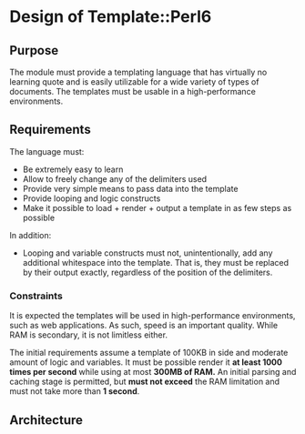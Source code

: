 # Design of Template::Perl6

## Purpose

The module must provide a templating language that has virtually no
learning quote and is easily utilizable for a wide variety of types of
documents. The templates must be usable in a high-performance environments.

## Requirements

The language must:

* Be extremely easy to learn
* Allow to freely change any of the delimiters used
* Provide very simple means to pass data into the template
* Provide looping and logic constructs
* Make it possible to load + render + output a template in as few steps
    as possible

In addition:

* Looping and variable constructs must not, unintentionally, add any additional
whitespace into the template. That is, they must be replaced by their output
exactly, regardless of the position of the delimiters.

### Constraints

It is expected the templates will be used in high-performance environments,
such as web applications. As such, speed is an important quality. While RAM
is secondary, it is not limitless either.

The initial requirements assume a template of 100KB in side and moderate
amount of logic and variables. It must be possible render it **at least 1000
times per second** while using at most **300MB of RAM.** An initial parsing and
caching stage is permitted, but **must not exceed** the RAM limitation and must
not take more than **1 second**.

## Architecture

